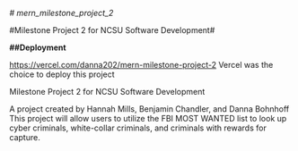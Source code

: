 *# mern_milestone_project_2*

#Milestone Project 2 for NCSU Software Development#

**##Deployment**

https://vercel.com/danna202/mern-milestone-project-2
Vercel was the choice to deploy this project

Milestone Project 2 for NCSU Software Development

A project created by Hannah Mills, Benjamin Chandler, and Danna Bohnhoff
This project will allow users to utilize the FBI MOST WANTED list to look up cyber criminals, white-collar criminals, and criminals with rewards for capture.


